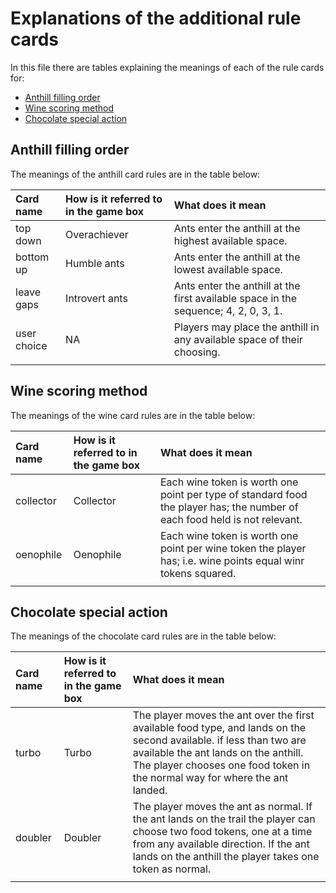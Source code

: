 # Explanations of the additional rule cards

In this file there are tables explaining the meanings of each of the rule cards for:
- [Anthill filling order](#anthill-filling-order)
- [Wine scoring method](#wine-scoring-method)
- [Chocolate special action](#chocolate-special-action)

## Anthill filling order
The meanings of the anthill card rules are in the table below:

|Card name|How is it referred to in the game box|What does it mean|
|:---|:---|:---|
|top down|Overachiever|Ants enter the anthill at the highest available space.|
|bottom up|Humble ants|Ants enter the anthill at the lowest available space.|
|leave gaps|Introvert ants|Ants enter the anthill at the first available space in the sequence; 4, 2, 0, 3, 1.|
|user choice|NA|Players may place the anthill in any available space of their choosing.|
||||

## Wine scoring method
The meanings of the wine card rules are in the table below:

|Card name|How is it referred to in the game box|What does it mean|
|:---|:---|:---|
|collector|Collector|Each wine token is worth one point per type of standard food the player has; the number of each food held is not relevant.|
|oenophile|Oenophile|Each wine token is worth one point per wine token the player has; i.e. wine points equal winr tokens squared.|
||||

## Chocolate special action
The meanings of the chocolate card rules are in the table below:

|Card name|How is it referred to in the game box|What does it mean|
|:---|:---|:---|
|turbo|Turbo|The player moves the ant over the first available food type, and lands on the second available. if less than two are available the ant lands on the anthill. The player chooses one food token in the normal way for where the ant landed.|
|doubler|Doubler|The player moves the ant as normal. If the ant lands on the trail the player can choose two food tokens, one at a time from any available direction. If the ant lands on the anthill the player takes one token as normal.|
||||

